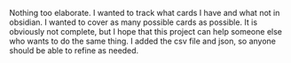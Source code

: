 Nothing too elaborate. I wanted to track what cards I have and what not in obsidian. I wanted to cover as many possible cards as possible. It is obviously not complete, but I hope that this project can help someone else who wants to do the same thing. 
I added the csv file and json, so anyone should be able to refine as needed.
